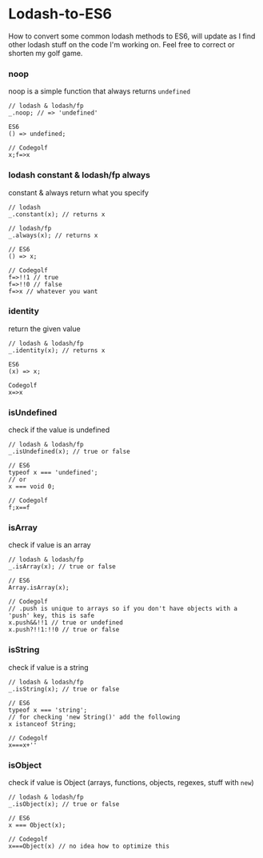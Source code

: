 # Lodash-to-ES6
How to convert some common lodash methods to ES6, will update as I find other lodash stuff on the code I'm working on. Feel free to correct or shorten my golf game.

### noop
noop is a simple function that always returns `undefined`

```
// lodash & lodash/fp
_.noop; // => 'undefined'

ES6
() => undefined;

// Codegolf
x;f=>x
```

### lodash constant & lodash/fp always
constant & always return what you specify

```
// lodash
_.constant(x); // returns x

// lodash/fp
_.always(x); // returns x

// ES6
() => x;

// Codegolf
f=>!!1 // true
f=>!!0 // false
f=>x // whatever you want
```

### identity
return the given value

```
// lodash & lodash/fp
_.identity(x); // returns x

ES6
(x) => x;

Codegolf
x=>x
```

### isUndefined
check if the value is undefined

```
// lodash & lodash/fp
_.isUndefined(x); // true or false

// ES6
typeof x === 'undefined';
// or
x === void 0;

// Codegolf
f;x==f
```

### isArray
check if value is an array

```
// lodash & lodash/fp
_.isArray(x); // true or false

// ES6
Array.isArray(x);

// Codegolf
// .push is unique to arrays so if you don't have objects with a 'push' key, this is safe
x.push&&!!1 // true or undefined
x.push?!!1:!!0 // true or false
```

### isString
check if value is a string

```
// lodash & lodash/fp
_.isString(x); // true or false

// ES6
typeof x === 'string';
// for checking 'new String()' add the following
x istanceof String;

// Codegolf
x===x+''
```

### isObject
check if value is Object (arrays, functions, objects, regexes, stuff with `new`)

```
// lodash & lodash/fp
_.isObject(x); // true or false

// ES6
x === Object(x);

// Codegolf
x===Object(x) // no idea how to optimize this
```